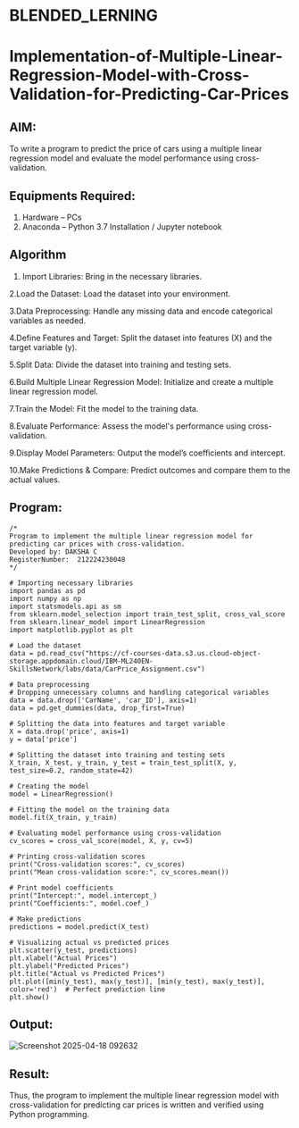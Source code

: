 # BLENDED_LERNING
# Implementation-of-Multiple-Linear-Regression-Model-with-Cross-Validation-for-Predicting-Car-Prices

## AIM:
To write a program to predict the price of cars using a multiple linear regression model and evaluate the model performance using cross-validation.

## Equipments Required:
1. Hardware – PCs
2. Anaconda – Python 3.7 Installation / Jupyter notebook

## Algorithm

1. Import Libraries:
Bring in the necessary libraries.

2.Load the Dataset:
Load the dataset into your environment.

3.Data Preprocessing:
Handle any missing data and encode categorical variables as needed.

4.Define Features and Target:
Split the dataset into features (X) and the target variable (y).

5.Split Data:
Divide the dataset into training and testing sets.

6.Build Multiple Linear Regression Model:
Initialize and create a multiple linear regression model.

7.Train the Model:
Fit the model to the training data.

8.Evaluate Performance:
Assess the model's performance using cross-validation.

9.Display Model Parameters:
Output the model’s coefficients and intercept.

10.Make Predictions & Compare:
Predict outcomes and compare them to the actual values.
 
## Program:
```
/*
Program to implement the multiple linear regression model for predicting car prices with cross-validation.
Developed by: DAKSHA C
RegisterNumber:  212224230048
*/

# Importing necessary libraries
import pandas as pd
import numpy as np
import statsmodels.api as sm
from sklearn.model_selection import train_test_split, cross_val_score
from sklearn.linear_model import LinearRegression
import matplotlib.pyplot as plt

# Load the dataset
data = pd.read_csv("https://cf-courses-data.s3.us.cloud-object-storage.appdomain.cloud/IBM-ML240EN-SkillsNetwork/labs/data/CarPrice_Assignment.csv")

# Data preprocessing
# Dropping unnecessary columns and handling categorical variables
data = data.drop(['CarName', 'car_ID'], axis=1)
data = pd.get_dummies(data, drop_first=True)

# Splitting the data into features and target variable
X = data.drop('price', axis=1)
y = data['price']

# Splitting the dataset into training and testing sets
X_train, X_test, y_train, y_test = train_test_split(X, y, test_size=0.2, random_state=42)

# Creating the model
model = LinearRegression()

# Fitting the model on the training data
model.fit(X_train, y_train)

# Evaluating model performance using cross-validation
cv_scores = cross_val_score(model, X, y, cv=5)

# Printing cross-validation scores
print("Cross-validation scores:", cv_scores)
print("Mean cross-validation score:", cv_scores.mean())

# Print model coefficients
print("Intercept:", model.intercept_)
print("Coefficients:", model.coef_)

# Make predictions
predictions = model.predict(X_test)

# Visualizing actual vs predicted prices
plt.scatter(y_test, predictions)
plt.xlabel("Actual Prices")
plt.ylabel("Predicted Prices")
plt.title("Actual vs Predicted Prices")
plt.plot([min(y_test), max(y_test)], [min(y_test), max(y_test)], color='red')  # Perfect prediction line
plt.show()

```

## Output:

![Screenshot 2025-04-18 092632](https://github.com/user-attachments/assets/d6ab2694-59f9-466d-bd18-72d3287acc69)

## Result:
Thus, the program to implement the multiple linear regression model with cross-validation for predicting car prices is written and verified using Python programming.
